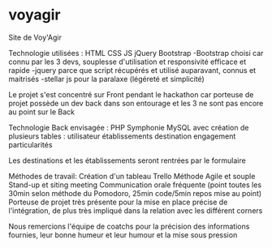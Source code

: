 # voyagir
Site de Voy'Agir

Technologie utilisées :
HTML CSS JS jQuery Bootstrap
-Bootstrap choisi car connu par les 3 devs, souplesse d'utilisation et responsivité efficace et rapide
-jquery parce que script récupérés et utilisé auparavant, connus et maitrisés 
-stellar js pour la paralaxe (légéreté et simplicité)

Le projet s'est concentré sur Front pendant le hackathon car porteuse de projet possède un dev back dans son entourage
et les 3 ne sont pas encore au point sur le Back

Technologie Back envisagée : PHP Symphonie MySQL avec création de plusieurs tables :
utilisateur
établissements
destination
engagement
particularités

Les destinations et les établissements seront rentrées par le formulaire

Méthodes de travail:
Création d'un tableau Trello
Méthode Agile et souple Stand-up et siting meeting
Communication orale fréquente (point toutes les 30min selon méthode du Pomodoro, 25min code/5min repos mise au point) 
Porteuse de projet très présente pour la mise en place précise de l'intégration, 
de plus très impliqué dans la relation avec les différent corners

Nous remercions l'équipe de coatchs pour la précision des informations fournies, leur bonne humeur et leur humour et la mise sous pression 
